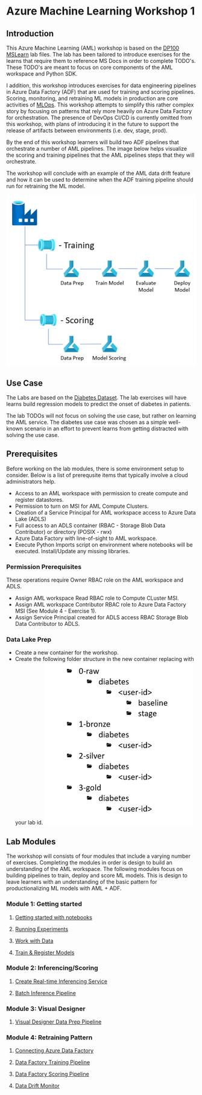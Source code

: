 # Azure Machine Learning Workshop 1

## Introduction
This Azure Machine Learning (AML) workshop is based on the [DP100 MSLearn](https://github.com/MicrosoftLearning/mslearn-dp100) lab files. The lab has been tailored to introduce exercises for the learns that require them to reference MS Docs in order to complete TODO's. These TODO's are meant to focus on core components of the AML workspace and Python SDK. 

I addition, this workshop introduces exercises for data engineering pipelines in Azure Data Factory (ADF) that are used for training and scoring pipelines. Scoring, monitoring, and retraining ML models in production are core activities of [MLOps](https://en.wikipedia.org/wiki/MLOps). This workshop attempts to simplify this rather complex story by focusing on patterns that rely more heavily on Azure Data Factory for orchestration. The presence of DevOps CI/CD is currently omitted from this workshop, with plans of introducing it in the future to support the release of artifacts between environments (i.e. dev, stage, prod).

By the end of this workshop learners will build two ADF pipelines that orchestrate a number of AML pipelines. The image below helps visualize the scoring and training pipelines that the AML pipelines steps that they will orchestrate.

The workshop will conclude with an example of the AML data drift feature and how it can be used to determine when the ADF training pipeline should run for retraining the ML model.

![ADF pipelines for training and scoring that call AML pipelines for each step of the process](./code/img/readmearchitecture.png)

## Use Case

The Labs are based on the [Diabetes Dataset](https://www.kaggle.com/mathchi/diabetes-data-set). The lab exercises will have learns build regression models to predict the onset of diabetes in patients.

The lab TODOs will not focus on solving the use case, but rather on learning the AML service. The diabetes use case was chosen as a simple well-known scenario in an effort to prevent learns from getting distracted with solving the use case.

## Prerequisites
Before working on the lab modules, there is some environment setup to consider. Below is a list of prerequsite items that typically involve a cloud administrators help.

- Access to an AML workspace with permission to create compute and register datastores.
- Permission to turn on MSI for AML Compute Clusters.
- Creation of a Service Principal for AML workspace access to Azure Data Lake (ADLS)
- Full access to an ADLS container (RBAC - Storage Blob Data Contributor) or directory (POSIX - rwx)
- Azure Data Factory with line-of-sight to AML workspace.
- Execute Python Imports script on environment where notebooks will be executed. Install/Update any missing libraries.

### Permission Prerequisites
These operations require Owner RBAC role on the AML workspace and ADLS.

- Assign AML workspace Read RBAC role to Compute CLuster MSI.
- Assign AML workspace Contributor RBAC role to Azure Data Factory MSI (See Module 4 - Exercise 1).
- Assign Service Principal created for ADLS access RBAC Storage Blob Data Contributor to ADLS.

### Data Lake Prep
- Create a new container for the workshop.
- Create the following folder structure in the new container replacing <user-id> with your lab id.
![Data Lake folder structure for lab.](./code/img/datalakelabfolders.png)


## Lab Modules
The workshop will consists of four modules that include a varying number of exercises. Completing the modules in order is design to build an understanding of the AML workspace. The following modules focus on building pipelines to train, deploy and score ML models. This is design to leave learners with an understanding of the basic pattern for productionalizing ML models with AML + ADF.

### Module 1: Getting started 

1. [Getting started with notebooks](../code/Get%20Started%20with%20Notebooks.ipynb)

1. [Running Experiments]()

1. [Work with Data]()

1. [Train & Register Models]()

### Module 2: Inferencing/Scoring

1. [Create Real-time Inferencing Service]()

1. [Batch Inference Pipeline]()

### Module 3: Visual Designer

1. [Visual Designer Data Prep Pipeline]()

### Module 4: Retraining Pattern

1. [Connecting Azure Data Factory]()

1. [Data Factory Training Pipeline]() 

1. [Data Factory Scoring Pipeline]()

1. [Data Drift Monitor]()
